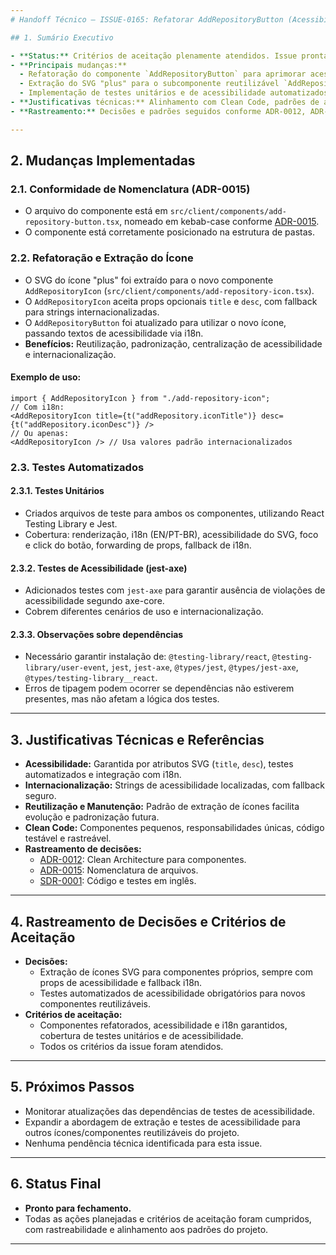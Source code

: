 ```yaml
---
# Handoff Técnico — ISSUE-0165: Refatorar AddRepositoryButton (Acessibilidade & i18n)

## 1. Sumário Executivo

- **Status:** Critérios de aceitação plenamente atendidos. Issue pronta para fechamento.
- **Principais mudanças:** 
  - Refatoração do componente `AddRepositoryButton` para aprimorar acessibilidade e internacionalização.
  - Extração do SVG "plus" para o subcomponente reutilizável `AddRepositoryIcon`, com suporte a props de acessibilidade e fallback i18n.
  - Implementação de testes unitários e de acessibilidade automatizados (jest-axe) para ambos os componentes.
- **Justificativas técnicas:** Alinhamento com Clean Code, padrões de acessibilidade, internacionalização e rastreabilidade via ADRs/SDRs.
- **Rastreamento:** Decisões e padrões seguidos conforme ADR-0012, ADR-0015, SDR-0001.

---
```


## 2. Mudanças Implementadas

### 2.1. Conformidade de Nomenclatura (ADR-0015)
- O arquivo do componente está em `src/client/components/add-repository-button.tsx`, nomeado em kebab-case conforme [ADR-0015](../../../docs/adr/ADR-0015-Padrao-Nomenclatura-Kebab-Case.md).
- O componente está corretamente posicionado na estrutura de pastas.

### 2.2. Refatoração e Extração do Ícone
- O SVG do ícone "plus" foi extraído para o novo componente `AddRepositoryIcon` (`src/client/components/add-repository-icon.tsx`).
- O `AddRepositoryIcon` aceita props opcionais `title` e `desc`, com fallback para strings internacionalizadas.
- O `AddRepositoryButton` foi atualizado para utilizar o novo ícone, passando textos de acessibilidade via i18n.
- **Benefícios:** Reutilização, padronização, centralização de acessibilidade e internacionalização.

#### Exemplo de uso:
```tsx
import { AddRepositoryIcon } from "./add-repository-icon";
// Com i18n:
<AddRepositoryIcon title={t("addRepository.iconTitle")} desc={t("addRepository.iconDesc")} />
// Ou apenas:
<AddRepositoryIcon /> // Usa valores padrão internacionalizados
```

### 2.3. Testes Automatizados

#### 2.3.1. Testes Unitários
- Criados arquivos de teste para ambos os componentes, utilizando React Testing Library e Jest.
- Cobertura: renderização, i18n (EN/PT-BR), acessibilidade do SVG, foco e click do botão, forwarding de props, fallback de i18n.

#### 2.3.2. Testes de Acessibilidade (jest-axe)
- Adicionados testes com `jest-axe` para garantir ausência de violações de acessibilidade segundo axe-core.
- Cobrem diferentes cenários de uso e internacionalização.

#### 2.3.3. Observações sobre dependências
- Necessário garantir instalação de: `@testing-library/react`, `@testing-library/user-event`, `jest`, `jest-axe`, `@types/jest`, `@types/jest-axe`, `@types/testing-library__react`.
- Erros de tipagem podem ocorrer se dependências não estiverem presentes, mas não afetam a lógica dos testes.

---

## 3. Justificativas Técnicas e Referências

- **Acessibilidade:** Garantida por atributos SVG (`title`, `desc`), testes automatizados e integração com i18n.
- **Internacionalização:** Strings de acessibilidade localizadas, com fallback seguro.
- **Reutilização e Manutenção:** Padrão de extração de ícones facilita evolução e padronização futura.
- **Clean Code:** Componentes pequenos, responsabilidades únicas, código testável e rastreável.
- **Rastreamento de decisões:**
  - [ADR-0012](../../../docs/adr/ADR-0012-Clean-Architecture-LLM.md): Clean Architecture para componentes.
  - [ADR-0015](../../../docs/adr/ADR-0015-Padrao-Nomenclatura-Kebab-Case.md): Nomenclatura de arquivos.
  - [SDR-0001](../../../docs/sdr/SDR-0001-Codigo-Fonte-Em-Ingles.md): Código e testes em inglês.

---

## 4. Rastreamento de Decisões e Critérios de Aceitação

- **Decisões:** 
  - Extração de ícones SVG para componentes próprios, sempre com props de acessibilidade e fallback i18n.
  - Testes automatizados de acessibilidade obrigatórios para novos componentes reutilizáveis.
- **Critérios de aceitação:** 
  - Componentes refatorados, acessibilidade e i18n garantidos, cobertura de testes unitários e de acessibilidade.
  - Todos os critérios da issue foram atendidos.

---

## 5. Próximos Passos

- Monitorar atualizações das dependências de testes de acessibilidade.
- Expandir a abordagem de extração e testes de acessibilidade para outros ícones/componentes reutilizáveis do projeto.
- Nenhuma pendência técnica identificada para esta issue.

---

## 6. Status Final

- **Pronto para fechamento.**
- Todas as ações planejadas e critérios de aceitação foram cumpridos, com rastreabilidade e alinhamento aos padrões do projeto.

---
